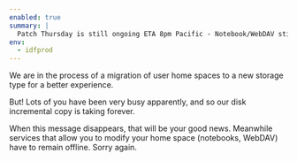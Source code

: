 ```yaml
---
enabled: true
summary: |
  Patch Thursday is still ongoing ETA 8pm Pacific - Notebook/WebDAV still off-line
env:
  - idfprod
---
```


We are in the process of a migration of user home spaces to a new storage type for a better experience. 

But! Lots of you have been very busy apparently, and so our disk incremental copy is taking forever.

When this message disappears, that will be your good news.
Meanwhile services that allow you to modify your home space (notebooks, WebDAV) have to remain offline.
Sorry again. 


